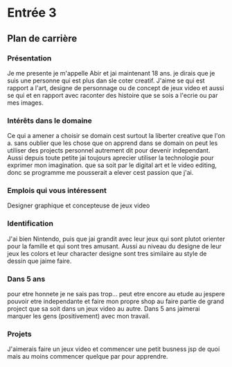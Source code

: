 # Entrée 3
## Plan de carrière

### Présentation
Je me presente je m'appelle Abir et jai maintenant 18 ans. je dirais que je suis une personne qui est plus dan sle coter creatif. J'aime se qui est rapport a l'art, designe de personnage ou de concept de jeux video et aussi se qui et en rapport avec raconter des histoire que se sois a l'ecrie ou par mes images.

### Intérêts dans le domaine
Ce qui a amener a choisir se domain cest surtout la liberter creative que l'on a. sans oublier que les chose que on apprend dans se domain on peut les utiliser des projects personnel autrement dit pour devenir independant. Aussi depuis toute petite jai toujours aprecier utiliser la technologie pour exprimer mon imagination. que sa soit par le digital art et le video editing, donc se programme me pousserait a elever cest passion que j'ai.

### Emplois qui vous intéressent
Designer graphique et concepteuse de jeux video

### Identification
J'ai bien Nintendo, puis que jai grandit avec leur jeux qui sont plutot orienter pour la famille et qui sont tres amusant. Aussi au niveau du designe de leur jeux les colors et leur character designe sont tres similaire au style de dessin que jaime faire.

### Dans 5 ans
pour etre honnete je ne sais pas trop... peut etre encore au etude au jespere pouvoir etre independante et faire mon propre shop au faire partie de grand project que sa soit dans un jeux video au autre. Dans 5 ans jaimerai marquer les gens (positivement) avec mon travail.

### Projets
J'aimerais faire un jeux video et commencer une petit busness jsp de quoi mais au moins commencer quelque par pour apprendre.

